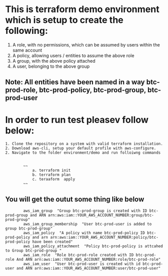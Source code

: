 This is terraform demo environment which is setup to create the following:
==========================================================================

1. A role, with no permissions, which can be assumed by users within the same account
2. A policy, allowing users / entities to assume the above role
3. A group, with the above policy attached
4. A user, belonging to the above group

Note: All entities have been named in a way btc-prod-role, btc-prod-policy, btc-prod-group, btc-prod-user
----------------------------------------------------------------------------------------------------------

In order to run test pleasev follow below:
=============================================
    1. Clone the repository on a system with valid terraform installation.
    2. Download aws-cli, setup your default profile with aws-configure.
    2. Navigate to the folder environment/demo and run folloiwng commands
    

            ~~
                a. terraform init
                b. terraform plan
                c. teraaform  apply
            ~~
You will get the outut some thing like below
-----------------------------------------------

            aws_iam_group  "Group btc-prod-group is created with ID btc-prod-group and ARN arn:aws:iam::YOUR_AWS_ACCOUNT_NUMBER:group/btc-prod-group"
            aws_iam_group_membership  "User btc-prod-user is added to group btc-prod-group"
            aws_iam_policy  "A policy with name btc-prod-policy ID btc-prod-policy and arn arn:aws:iam::YOUR_AWS_ACCOUNT_NUMBER:policy/btc-prod-policy have been created"
            aws_iam_policy_attachment  "Policy btc-prod-policy is attcahed to Group btc-prod-group "
            aws_iam_role  "Role btc-prod-role created with ID btc-prod-role And ARN arn:aws:iam::YOUR_AWS_ACCOUNT_NUMBER:role/btc-prod-role"
            aws_iam_user  "User btc-prod-user is created with id btc-prod-user and ARN arn:aws:iam::YOUR_AWS_ACCOUNT_NUMBER:user/btc-prod-user"

